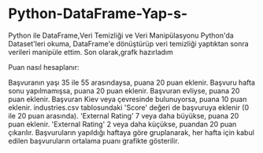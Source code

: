 # Python-DataFrame-Yap-s-
Python ile DataFrame,Veri Temizliği ve Veri Manipülasyonu
Python'da Dataset'leri okuma, DataFrame'e dönüştürüp veri temizliği yaptıktan sonra verileri manipüle ettim.
Son olarak,grafk hazırladım

Puan nasıl hesaplanır:


Başvuranın yaşı 35 ile 55 arasındaysa, puana 20 puan eklenir.
Başvuru hafta sonu yapılmamışsa, puana 20 puan eklenir.
Başvuran evliyse, puana 20 puan eklenir.
Başvuran Kiev veya çevresinde bulunuyorsa, puana 10 puan eklenir.
industries.csv tablosundaki 'Score' değeri de başvuruya eklenir (0 ile 20 puan arasında).
'External Rating' 7 veya daha büyükse, puana 20 puan eklenir.
'External Rating' 2 veya daha küçükse, puandan 20 puan çıkarılır.
Başvuruların yapıldığı haftaya göre gruplanarak, her hafta için kabul edilen başvuruların ortalama puanı grafikte gösterilir.

